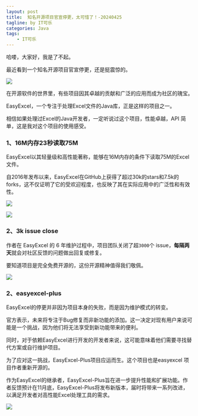 ```yaml
---
layout: post
title:  知名开源项目官宣停更，太可惜了！-20240425
tagline: by IT可乐
categories: Java
tags: 
    - IT可乐
---
```


哈喽，大家好，我是了不起。 

最近看到一个知名开源项目官宣停更，还是挺震惊的。

<!--more-->

![](https://www.javanorth.cn/assets/images/2024/itcoke/easy/easy-01.png)

在开源软件的世界里，有些项目因其卓越的贡献和广泛的应用而成为社区的瑰宝。

EasyExcel，一个专注于处理Excel文件的Java库，正是这样的项目之一。

相信如果处理过Excel的Java开发者，一定听说过这个项目，性能卓越，API 简单，这是我对这个项目的使用感受。

### 1、16M内存23秒读取75M

EasyExcel以其轻量级和高性能著称，能够在16M内存的条件下读取75M的Excel文件。

自2016年发布以来，EasyExcel在GitHub上获得了超过30k的stars和7.5k的forks，这不仅证明了它的受欢迎程度，也反映了其在实际应用中的广泛性和有效性。

![](https://www.javanorth.cn/assets/images/2024/itcoke/easy/easy-02.png)



![](https://www.javanorth.cn/assets/images/2024/itcoke/easy/easy-03.png)



### 2、3k issue close

作者在 EasyExcel 的 6 年维护过程中，项目团队关闭了超`3000`个 issue，**每隔两天**就会对社区反馈的问题做出回复或修复。

要知道项目是完全免费开源的，这份开源精神值得我们敬佩。

![](https://www.javanorth.cn/assets/images/2024/itcoke/easy/easy-04.png)



### 2、easyexcel-plus

EasyExcel的停更并非因为项目本身的失败，而是因为维护模式的转变。

官方表示，未来将专注于Bug修复而非新功能的添加。这一决定对现有用户来说可能是一个挑战，因为他们将无法享受到新功能带来的便利。

同时，对于依赖EasyExcel进行开发的开发者来说，这可能意味着他们需要寻找替代方案或自行维护项目。

为了应对这一挑战，EasyExcel-Plus项目应运而生。这个项目也是easyexcel 项目作者重新开源的。

作为EasyExcel的继承者，EasyExcel-Plus旨在进一步提升性能和扩展功能。作者反馈预计在11月底，EasyExcel-Plus将发布新版本，届时将带来一系列改进，以满足开发者对高性能Excel处理工具的需求。

![](https://www.javanorth.cn/assets/images/2024/itcoke/easy/easy-05.png)

